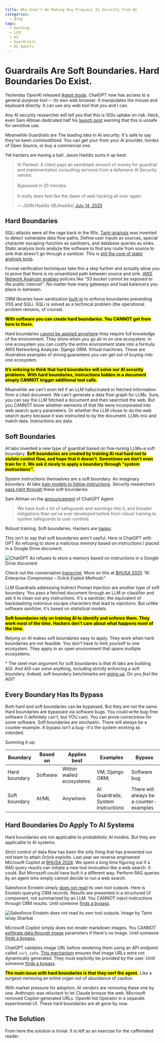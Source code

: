 ```yaml
---
title: Why Aren't We Making Any Progress In Security From AI
categories:
  - Blog
tags:
  - Hacking
  - LLM
  - AI
  - Guardrails
  - AI Agents
---
```


# Guardrails Are Soft Boundaries. Hard Boundaries Do Exist.

Yesterday OpenAI released [Agent mode](https://openai.com/index/introducing-chatgpt-agent/).
ChatGPT now has access to a general purpose tool -- its own web browser.
It manipulates the mouse and keyboard directly. 
It can use any web tool that you and I can.

Any AI security researcher will tell you that this is 100x uptake on risk.
Heck, even Sam Altman dedicated half his [launch post](https://x.com/sama/status/1945900345378697650) warning that this is unsafe for sensitive use.

Meanwhile Guardrails are The leading idea in AI security. 
It's safe to say they've been commoditized.
You can get your from your AI provider, hordes of Open Source, or buy a commercial one.

Yet hackers are having a ball. 
Jason Haddix sums it up best:

<blockquote class="twitter-tweet"><p lang="en" dir="ltr">AI Pentest: A client pays an exorbitant amount of money for guardrail and implementation consulting services from a defensive AI Security vendor. <br><br>Bypassed in 20 minutes.<br><br>It really does feel like the dawn of web hacking all over again.</p>&mdash; JS0N Haddix (@Jhaddix) <a href="https://twitter.com/Jhaddix/status/1944835174878859680?ref_src=twsrc%5Etfw">July 14, 2025</a></blockquote> <script async src="https://platform.twitter.com/widgets.js" charset="utf-8"></script>

## Hard Boundaries

SQLi attacks were all the rage back in the 90s. 
[Taint-analysis](https://en.wikipedia.org/wiki/Taint_checking) was invented to detect vulnerable data flow paths. 
Define user inputs as sources, special character escaping-function as sanitizers, and database queries as sinks. 
Static analysis tools analyze the software to find any route from source to sink that doesn’t go through a sanitizer. 
This is [still the core of static analysis tools](https://codeql.github.com/docs/writing-codeql-queries/creating-path-queries/). 

Formal verification techniques take this a step further and actually allow you to *prove* that there is no unsanitized path between source and sink. 
[AWS Network Analyzer enables](https://aws.amazon.com/blogs/aws/new-amazon-vpc-network-access-analyzer/) policies like _“S3 bucket cannot be exposed to the public internet”_.
No matter how many gateways and load balancers you place in-between.

ORM libraries have sanitization [built-in](https://docs.djangoproject.com/en/5.2/topics/security/) to enforce boundaries preventing XSS and SQLi.
SQLi is solved as a technical problem (the operational problem remains, of course).

<mark>**With software you can create hard boundaries. 
You CANNOT get from here to there.**</mark>

Hard boundaries [cannot be applied anywhere](https://www.darkreading.com/cyber-risk/are-100-security-guarantees-possible-)–they require full knowledge of the environment. 
They shine when you go all-in on one ecosystem. 
In one ecosystem you can codify the entire environment state into a formula. 
AWS Networking Analyzer. 
Django ORM. 
Virtual machines.
These are illustrative examples of strong guarantees you can get out of buying-into one ecosystem.

<mark>**It’s enticing to think that hard boundaries will solve our AI security problems. 
With hard boundaries, instructions hidden in a document simply CANNOT trigger additional tool calls.**</mark>

Meanwhile we can't even tell if an LLM hallucinated or fetched information from a cited document.
We can't generate a data flow graph for LLMs.
Sure, you can say the LLM fetched a document and then searched the web. 
But you CANNOT know whether elements of that file were incorporated into web search query parameters. 
Or whether the LLM chose to do the web search query because it was instructed to by the document. 
LLMs mix and match data. 
Instructions are data.

## Soft Boundaries

AI labs invented a new type of guardrail based on fine-tuning LLMs–a soft boundary. 
<mark>**Soft boundaries are created by training AI real hard not to violate control flow, and hope that it doesn't. 
Sometimes we don’t even train for it. 
We ask it nicely to apply a boundary through _"system instructions"_.**</mark>

System instructions themselves are a soft boundary.
An imaginary boundary. 
AI labs [train models to follow instructions](https://openai.com/index/the-instruction-hierarchy/). 
Security researchers [pass right through](https://embracethered.com/blog/posts/2024/chatgpt-gpt-4o-mini-instruction-hierarchie-bypasses/) these soft boundaries.

Sam Altman on the [announcement](https://x.com/sama/status/1945900345378697650) of ChatGPT Agent:

> We have built a lot of safeguards and warnings into it, and broader mitigations than we’ve ever developed before from robust training to system safeguards to user controls

Robust training.
Soft boundaries.
Hackers are [happy](https://embracethered.com/blog/posts/2025/chatgpt-operator-prompt-injection-exploits/).

This isn't to say that soft boundaries aren't useful.
Here is ChatGPT with GPT 4o refusing to store a malicious memory based on instructions I placed in a Google Drive document.

![ChatGPT 4o refuses to store a memory based on instructions in a Google Drive document](/assets/images/2025-07-18-data-flow-controls-wont-save-us/chatgpt_memory_refusal.png)

Check out the conversation [transcript](https://chatgpt.com/share/e/687a40e8-25bc-8002-ba2a-b86b4727c1f0).
More on this at [BHUSA 2025](https://www.blackhat.com/us-25/briefings/schedule/index.html#ai-enterprise-compromise---0click-exploit-methods-46442) _"AI Enterprise Compromise - 0click Exploit Methods"_.

LLM Guardrails addressing Indirect Prompt Injection are another type of soft boundary. 
You pass a fetched document through an LLM or classifier and ask it to clean out any instructions. 
It's a sanitizer, the equivalent of backslashing notorious escape characters that lead to injections. 
But unlike software sanitizer, it's based on statistical models. 

<mark>**Soft boundaries rely on training AI to identify and enforce them. 
They work most of the time. 
Hackers don't care about what happens most of the time.**</mark>

Relying on AI makes soft boundaries easy to apply.
They work when hard boundaries are not feasible.
You don't have to limit yourself to one ecosystem. 
They apply in an open environment that spans multiple ecosystems.

\* The steel man argument for soft boundaries is that AI labs are building AGI. 
And AGI can solve anything, including strictly enforcing a soft boundary.
Indeed, soft boundary benchmarks are [going up](https://arxiv.org/abs/2312.14197).
Do you _feel the AGI_?

## Every Boundary Has Its Bypass

Both hard and soft boundaries can be bypassed.
But they are not the same.
Hard boundaries are bypassed via software bugs.
You could write bug-free software (I definitely can't, but YOU can). 
You can prove correctness for some software.
Soft boundaries are stochastic.
There will always be a counter-example.
A bypass isn't a bug--it's the system working as intended.

Summing it up:

| Boundary | Based on | Applies best | Examples | Bypass |
|--|--|--|--|--|
| Hard boundary | Software | Within walled ecosystems | VM; Django ORM; | Software bug |
| Soft boundary | AI/ML | Anywhere | AI Guardrails; System instructions | There will always be a counter-examples |

## Hard Boundaries Do Apply To AI Systems

Hard boundaries are not applicable to probabilistic AI models.
But they are applicable to AI systems.

Strict control of data flow has been the only thing that has prevented our red team to attain 0click exploits.
Last year we reverse engineered Microsoft Copilot at [BHUSA 2024](https://www.youtube.com/watch?v=FH6P288i2PE).
We spent a long time figuring out if a RAG query results can initiate a new tool invocation like a web search. 
It could. 
But Microsoft could have built it a different way.
Perform RAG queries by an agent who simply cannot decide to run a web search. 

Salesforce Einstein simply [does not read](https://labs.zenity.io/p/inside-salesforce-einstein-a-technical-background) its own tool outputs.
Here is Einstein querying CRM records.
Results are presented in a structured UI component, not summarized by an LLM.
You CANNOT inject instructions through CRM results.
Until someone [finds a bypass](https://www.blackhat.com/us-25/briefings/schedule/index.html#ai-enterprise-compromise---0click-exploit-methods-46442).

![Salesforce Einstein does not read its own tool outputs. Image by Tamir Ishay Sharbat.](/assets/images/2025-07-18-data-flow-controls-wont-save-us/salesforce_crm_result.png)

Microsoft Copilot simply does not render markdown images.
You CANNOT [exfiltrate data through image](https://atlas.mitre.org/techniques/AML.T0077) parameters if there's no image. 
Until someone [finds a bypass](https://labs.zenity.io/p/echoleak-a-reminder-that-ai-agent-risks-are-here-to-stay-3cf3).

ChatGPT validates image URL before rendering them using an API endpoint called `/url_safe`.
[This mechanism](https://embracethered.com/blog/posts/2023/openai-data-exfiltration-first-mitigations-implemented/) ensures that image URLs were not dynamically generated.
They must explicitly be provided by the user.
Until someone [finds a bypass](https://youtu.be/84NVG1c5LRI?si=6sxgefcXoKQAZuC6&t=808).

<mark>**The main issue with hard boundaries is that they nerf the agent.**</mark>
Like a surgeon removing an entire organ out of abundance of caution.

With market pressure for adoption, AI vendors are removing these one by one.
Anthropic was reluctant to let Claude browse the web.
Microsoft removed Copilot-generated URLs.
OpenAI hid Operator in a separate experimental UI.
These hard boundaries are all gone by now.

## The Solution

From here the solution is trivial.
It is left as an exercise for the caffeinated reader.
